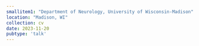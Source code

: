 ```yaml
---
smallitem1: "Department of Neurology, University of Wisconsin-Madison"
location: "Madison, WI"
collection: cv
date: 2023-11-20
pubtype: 'talk'
---
```

